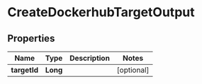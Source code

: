 

# CreateDockerhubTargetOutput


## Properties

| Name | Type | Description | Notes |
|------------ | ------------- | ------------- | -------------|
|**targetId** | **Long** |  |  [optional] |



